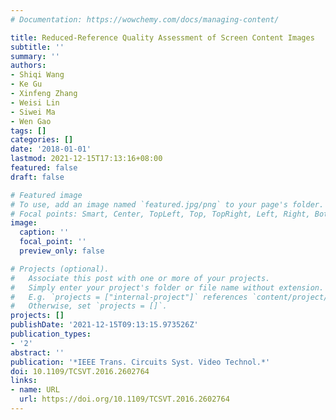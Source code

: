 ```yaml
---
# Documentation: https://wowchemy.com/docs/managing-content/

title: Reduced-Reference Quality Assessment of Screen Content Images
subtitle: ''
summary: ''
authors:
- Shiqi Wang
- Ke Gu
- Xinfeng Zhang
- Weisi Lin
- Siwei Ma
- Wen Gao
tags: []
categories: []
date: '2018-01-01'
lastmod: 2021-12-15T17:13:16+08:00
featured: false
draft: false

# Featured image
# To use, add an image named `featured.jpg/png` to your page's folder.
# Focal points: Smart, Center, TopLeft, Top, TopRight, Left, Right, BottomLeft, Bottom, BottomRight.
image:
  caption: ''
  focal_point: ''
  preview_only: false

# Projects (optional).
#   Associate this post with one or more of your projects.
#   Simply enter your project's folder or file name without extension.
#   E.g. `projects = ["internal-project"]` references `content/project/deep-learning/index.md`.
#   Otherwise, set `projects = []`.
projects: []
publishDate: '2021-12-15T09:13:15.973526Z'
publication_types:
- '2'
abstract: ''
publication: '*IEEE Trans. Circuits Syst. Video Technol.*'
doi: 10.1109/TCSVT.2016.2602764
links:
- name: URL
  url: https://doi.org/10.1109/TCSVT.2016.2602764
---
```

